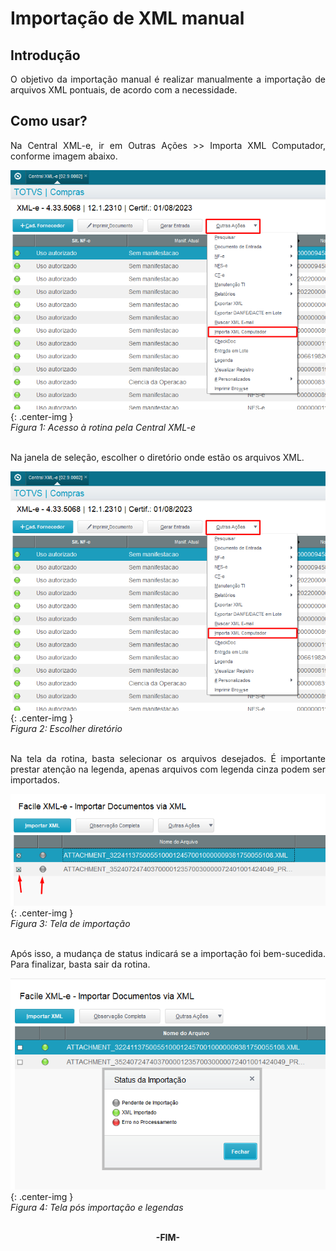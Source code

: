 <style>
    p{
        text-align: justify;
    }
</style>

# Importação de XML manual

## Introdução

O objetivo da importação manual é realizar manualmente a importação de arquivos XML pontuais, de acordo com a necessidade.

## Como usar?

Na Central XML-e, ir em Outras Ações >> Importa XML Computador, conforme imagem abaixo. 

![Figura 1: Acesso à rotina pela Central XML-e](../../assets/importacao-manual/acesso_rotina.png "Acesso à rotina pela Central XML-e"){: .center-img }
<br>*Figura 1: Acesso à rotina pela Central XML-e*<br>
<br>

Na janela de seleção, escolher o diretório onde estão os arquivos XML.

![Figura 2: Escolher diretório](../../assets/importacao-manual/acesso_rotina.png "Escolher diretório"){: .center-img }
<br>*Figura 2: Escolher diretório*<br>
<br>

Na tela da rotina, basta selecionar os arquivos desejados. É importante prestar atenção na legenda, apenas arquivos com legenda cinza podem ser importados.

![Figura 3: Tela de importação](../../assets/importacao-manual/tela_de_importacao.png "Tela de importação"){: .center-img }
<br>*Figura 3: Tela de importação*<br>
<br>

Após isso, a mudança de status indicará se a importação foi bem-sucedida. Para finalizar, basta sair da rotina.

![Figura 4: Tela pós importação e legendas](../../assets/importacao-manual/tela_pos_importacao.png "Tela pós importação e legendas"){: .center-img }
<br>*Figura 4: Tela pós importação e legendas*<br>
<br>

<div style="text-align: center; font-weight: bold;">-FIM-</div>